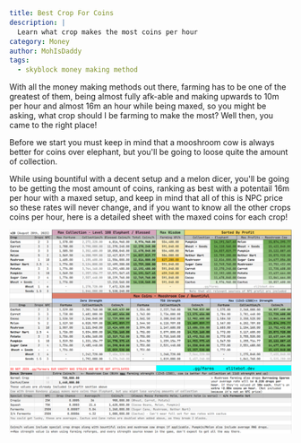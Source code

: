 ```yaml {metadata}
title: Best Crop For Coins
description: |
  Learn what crop makes the most coins per hour
category: Money
author: MohIsDaddy
tags:
  - skyblock money making method
```
With all the money making methods out there, farming has to be one of the greatest
of them, being almost fully afk-able and making upwards to 10m per hour and almost 
16m an hour while being maxed, so you might be asking, what crop should I be farming
to make the most? Well then, you came to the right place!

Before we start you must keep in mind that a mooshroom cow is always better for coins
over elephant, but you'll be going to loose quite the amount of collection.

While using bountiful with a decent setup and a melon dicer, you'll be going to be
getting the most amount of coins, ranking as best with a potentail 16m per hour
with a maxed setup, and keep in mind that all of this is NPC price so these rates
will never change, and if you want to know all the other crops coins per hour,
here is a detailed sheet with the maxed coins for each crop!

![image](/images/farming/sheet.png)
